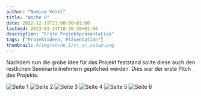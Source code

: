```yaml
---
author: "Nadine Völkl"
title: "Woche 8"
date: 2022-12-19T21:00:00+01:00
lastmod: 2023-03-24T18:36:20+01:00
description: "Erste Projektpräsentation"
tags: ["Projektideen, Präsentation"]
thumbnail: #/img/woche_1/vr_ar_setup.png
---
```


Nachdem nun die grobe Idee für das Projekt feststand sollte diese auch den restlichen Seminarteilnehmern gepitched werden. 
Dies war der erste Pitch des Projekts:

![Seite 1](/img/woche_8/getting_used_to_rats_1.PNG)
![Seite 2](/img/woche_8/getting_used_to_rats_2.PNG)
![Seite 3](/img/woche_8/getting_used_to_rats_3.PNG)
![Seite 4](/img/woche_8/getting_used_to_rats_4.PNG)
![Seite 5](/img/woche_8/getting_used_to_rats_5.PNG)
![Seite 6](/img/woche_8/getting_used_to_rats_6.PNG)
